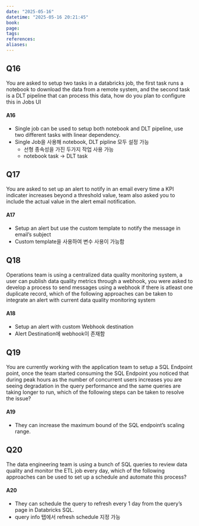```yaml
---
date: "2025-05-16"
datetime: "2025-05-16 20:21:45"
book: 
page: 
tags: 
references: 
aliases:
---
```

## Q16
You are asked to setup two tasks in a databricks job, the first task runs a notebook to download the data from a remote system, and the second task is a DLT pipeline that can process this data, how do you plan to configure this in Jobs UI
#### A16
- Single job can be used to setup both notebook and DLT pipeline, use two different tasks with linear dependency.
- Single Job을 사용해 notebook, DLT pipline 모두 설정 가능
	- 선형 종속성을 가진 두가지 작업 사용 가능
	- notebook task -> DLT task

## Q17
You are asked to set up an alert to notify in an email every time a KPI indicater increases beyond a threshold value, team also asked you to include the actual value in the alert email notification.
#### A17
- Setup an alert but use the custom template to notify the message in email’s subject
- Custom template을 사용하여 변수 사용이 가능함

## Q18
Operations team is using a centralized data quality monitoring system, a user can publish data quality metrics through a webhook, you were asked to develop a process to send messages using a webhook if there is atleast one duplicate record, which of the following approaches can be taken to integrate an alert with current data quality monitoring system
#### A18
- Setup an alert with custom Webhook destination
- Alert Destination에 webhook이 존재함

## Q19
You are currently working with the application team to setup a SQL Endpoint point, once the team started consuming the SQL Endpoint you noticed that during peak hours as the number of concurrent users increases you are seeing degradation in the query performance and the same queries are taking longer to run, which of the following steps can be taken to resolve the issue?
#### A19
- They can increase the maximum bound of the SQL endpoint’s scaling range.

## Q20
The data engineering team is using a bunch of SQL queries to review data quality and monitor the ETL job every day, which of the following approaches can be used to set up a schedule and automate this process?
#### A20
- They can schedule the query to refresh every 1 day from the query’s page in Databricks SQL.
- query info 탭에서 refresh schedule 지정 가능
